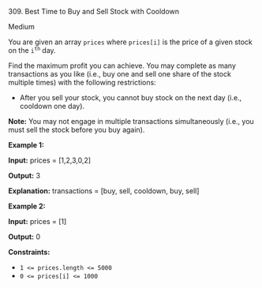 309\. Best Time to Buy and Sell Stock with Cooldown

Medium

You are given an array `prices` where `prices[i]` is the price of a given stock on the <code>i<sup>th</sup></code> day.

Find the maximum profit you can achieve. You may complete as many transactions as you like (i.e., buy one and sell one share of the stock multiple times) with the following restrictions:

*   After you sell your stock, you cannot buy stock on the next day (i.e., cooldown one day).

**Note:** You may not engage in multiple transactions simultaneously (i.e., you must sell the stock before you buy again).

**Example 1:**

**Input:** prices = [1,2,3,0,2]

**Output:** 3

**Explanation:** transactions = [buy, sell, cooldown, buy, sell]

**Example 2:**

**Input:** prices = [1]

**Output:** 0

**Constraints:**

*   `1 <= prices.length <= 5000`
*   `0 <= prices[i] <= 1000`